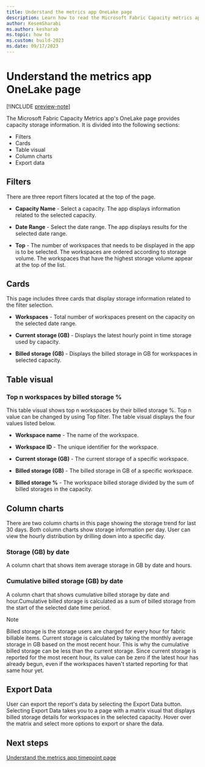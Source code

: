```yaml
---
title: Understand the metrics app OneLake page
description: Learn how to read the Microsoft Fabric Capacity metrics app's OneLake page.
author: KesemSharabi
ms.author: kesharab
ms.topic: how to
ms.custom: build-2023
ms.date: 09/17/2023
---
```


# Understand the metrics app OneLake page

[!INCLUDE [preview-note](../includes/preview-note.md)]

The Microsoft Fabric Capacity Metrics app's OneLake page provides capacity storage information. It is divided into the following sections:

- Filters
- Cards
- Table visual 
- Column charts
- Export data

## Filters
There are three report filters located at the top of the page.

* **Capacity Name** - Select a capacity. The app displays information related to the selected capacity.

* **Date Range** - Select the date range. The app displays results for the selected date range.

* **Top** - The number of workspaces that needs to be displayed in the app is to be selected. The workspaces are ordered according to storage volume. The workspaces that have the highest storage volume appear at the top of the list.

## Cards

This page includes three cards that display storage information related to the filter selection.

* **Workspaces** - Total number of workspaces present on the capacity on the selected date range.

* **Current storage (GB)** - Displays the latest hourly point in time storage used by capacity.

* **Billed storage (GB)** - Displays the billed storage in GB for workspaces in selected capacity. 

## Table visual

### Top n workspaces by billed storage %

This table visual shows top n workspaces by their billed storage %. Top n value can be changed by using Top filter.
The table visual displays the four values listed below. 

* **Workspace name** - The name of the workspace.

* **Workspace ID** - The unique identifier for the workspace.

* **Current storage (GB)** - The current storage of a specific workspace.

* **Billed storage (GB)** - The billed storage in GB of a specific workspace.

* **Billed storage %** -  The workspace billed storage divided by the sum of billed storages in the capacity.

## Column charts 

There are two column charts in this page showing the storage trend for last 30 days. Both column charts show storage information per day. User can view the hourly distribution by drilling down into a specific day.

### Storage (GB) by date

A column chart that shows item average storage in GB by date and hours.

### Cumulative billed storage (GB) by date

A column chart that shows cumulative billed storage by date and hour.Cumulative billed storage is calculated as a sum of billed storage from the start of the selected date time period.

>[!NOTE]
>Billed storage is the storage users are charged for every hour for fabric billable items. Current storage is calculated by taking the monthly average storage in GB based on the most recent hour. This is why the cumulative billed storage can be less than the current storage. Since current storage is reported for the most recent hour, its value can be zero if the latest hour has already begun, even if the workspaces haven't started reporting for that same hour yet.

## Export Data

User can export the report's data by selecting the Export Data button. Selecting Export Data takes you to a page with a matrix visual that displays billed storage details for workspaces in the selected capacity. Hover over the matrix and select more options to export or share the data.

## Next steps

[Understand the metrics app timepoint page](metrics-app-timepoint-page.md)
